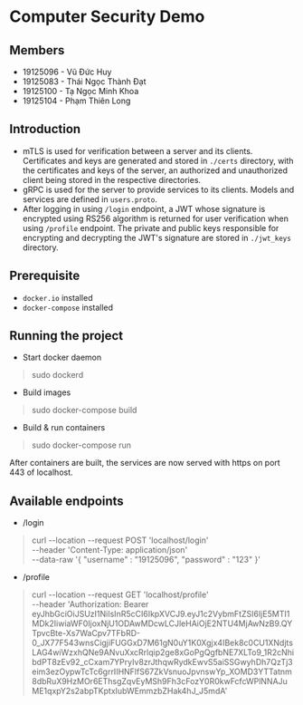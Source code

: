 # Computer Security Demo

## Members

- 19125096 - Vũ Đức Huy
- 19125083 - Thái Ngọc Thành Đạt
- 19125100 - Tạ Ngọc Minh Khoa
- 19125104 - Phạm Thiên Long

## Introduction

- mTLS is used for verification between a server and its clients. Certificates and keys are generated and stored in `./certs` directory, with the certificates and keys of the server, an authorized and unauthorized client being stored in the respective directories.
- gRPC is used for the server to provide services to its clients. Models and services are defined in `users.proto`.
- After logging in using `/login` endpoint, a JWT whose signature is encrypted using RS256 algorithm is returned for user verification when using `/profile` endpoint. The private and public keys responsible for encrypting and decrypting the JWT's signature are stored in `./jwt_keys` directory.

## Prerequisite

- `docker.io` installed
- `docker-compose` installed

## Running the project

- Start docker daemon
> sudo dockerd 

- Build images
> sudo docker-compose build

- Build & run containers
> sudo docker-compose run

After containers are built, the services are now served with https on port 443 of localhost.

## Available endpoints

- /login
> curl --location --request POST 'localhost/login' \
> --header 'Content-Type: application/json' \
> --data-raw '{
      "username" : "19125096",
      "password" : "123"
}'
- /profile
> curl --location --request GET 'localhost/profile' \
> --header 'Authorization: Bearer eyJhbGciOiJSUzI1NiIsInR5cCI6IkpXVCJ9.eyJ1c2VybmFtZSI6IjE5MTI1MDk2IiwiaWF0IjoxNjU1ODAwMDcwLCJleHAiOjE2NTU4MjAwNzB9.QYTpvcBte-Xs7WaCpv7TFbRD-0_JX77F543wnsCigjiFUGGxD7M61gN0uY1K0Xgjx4IBek8c0CU1XNdjtsLAG4wiWzxhQNe9ANvuXxcRrlqip2ge8xGoPgQgfbNE7XLTo9_1R2cNhibdPT8zEv92_cCxam7YPryIv8zrJthqwRydkEwvS5aiSSGwyhDh7QzTj3eim3ezOypwTcTc6grrIIHNFlfS67ZkVsnuoJpvnswYp_XOMD3YTTatnm8dbRuX9HzMOr6EThsgZqvEyMSh9Fh3cFozY0R0kwFcfcWPlNNAJuME1qxpY2s2abpTKptxIubWEmmzbZHak4hJ_J5mdA'
